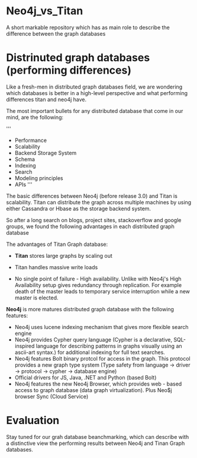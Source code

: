# Neo4j_vs_Titan
A short markable repository which has as main role to describe the difference between the graph databases

# Distrinuted graph databases (performing differences)
Like a fresh-men in distributed graph databases field, we are wondering which databases is
better in a high-level perspective and what performing differences titan and neo4j have.

The most important bullets for any distributed database that come in our mind, are the following:

'''
- Performance
- Scalability
- Backend Storage System
- Schema
- Indexing
- Search
- Modeling principles
- APIs
'''

The basic differences between Neo4j (before release 3.0) and Titan is scalability. Titan can distribute
the graph across multiple machines by using either Cassandra or Hbase as the storage backend system.

So after a long search on blogs, project sites, stackoverflow and google groups, we found the following advantages in each distributed graph database

The advantages of Titan Graph database:

* **Titan** stores large graphs by scaling out

*  Titan handles massive write loads

* No single point of failure - High availability. Unlike with Neo4j's High Availability
setup gives redundancy through replication. For example death of the master leads to
temporary service interruption while a new master is elected.

**Neo4j** is more matures distributed graph database with the following features:
* Neo4j uses lucene indexing mechanism that gives more flexible search engine
* Neo4j provides Cypher query language (Cypher is a declarative, SQL-inspired
language for describing patterns in graphs visually using an ascii-art syntax.) for
additional indexing for full text searches.
* Neo4j features Bolt binary protcol for access in the graph. This protocol provides
a new graph type system (Type safety from language -> driver -> protocol -> cypher -> database engine)
* Official drivers for JS, Java, .NET and Python (based Bolt)
* Neo4j features the new Neo4j Browser, which provides web - based access to
graph database (data graph virtualization). Plus Neo$j browser Sync (Cloud Service)


# Evaluation
Stay tuned for our grah database beanchmarking, which can describe with a distinctive view the performing results between Neo4j and Tinan Graph databases.
